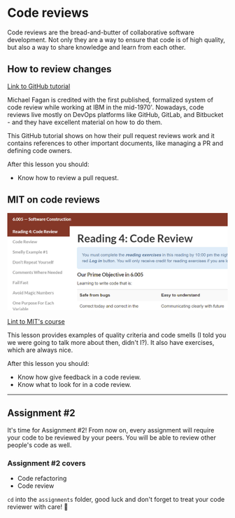 # Code reviews

Code reviews are the bread-and-butter of collaborative software development. Not only they are a way to ensure that code is of high quality, but also a way to share knowledge and learn from each other.

## How to review changes

[Link to GitHub tutorial](https://docs.github.com/en/pull-requests/collaborating-with-pull-requests/reviewing-changes-in-pull-requests/about-pull-request-reviews)

Michael Fagan is credited with the first published, formalized system of code review while working at IBM in the mid-1970'. Nowadays, code reviews live mostly on DevOps platforms like GitHub, GitLab, and Bitbucket - and they have excellent material on how to do them.

This GitHub tutorial shows on how their pull request reviews work and it contains references to other important documents, like managing a PR and defining code owners.

After this lesson you should:

- Know how to review a pull request.

## MIT on code reviews

![Above-the-fold screenshot of MIT's Software Construction lesson](../images/768daa7ecdc979b5d0812f7435902305e8e63ba1493af5e2b5c70239b3ab33d6.png)

[Lint to MIT's course](https://web.mit.edu/6.005/www/fa15/classes/04-code-review/)

This lesson provides examples of quality criteria and code smells (I told you we were going to talk more about then, didn't I?). It also have exercises, which are always nice.

After this lesson you should:

- Know how give feedback in a code review.
- Know what to look for in a code review.

---

## Assignment #2

It's time for Assignment #2! From now on, every assignment will require your code to be reviewed by your peers. You will be able to review other people's code as well.

### Assignment #2 covers

- Code refactoring
- Code review

`cd` into the `assignments` folder, good luck and don't forget to treat your code reviewer with care! 🤗
